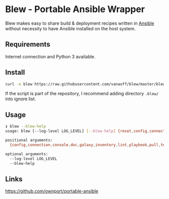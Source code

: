Blew - Portable Ansible Wrapper
===

Blew makes easy to share build & deployment recipes written in [Ansible](https://github.com/ansible/ansible) without 
necessity to have Ansible installed on the host system.

## Requirements
Internet connection and Python 3 available.

## Install
```bash
curl -o blew https://raw.githubusercontent.com/vanaoff/blew/master/blew && chmod +x blew 
```
If the script is part of the repository, I recommend adding directory `.blew/` into ignore list.

## Usage
```bash
❯ blew --blew-help
usage: blew [--log-level LOG_LEVEL] [--blew-help] {reset,config,connection,console,doc,galaxy,inventory,lint,playbook,pull,test,vault} ...

positional arguments:
  {config,connection,console,doc,galaxy,inventory,lint,playbook,pull,test,vault,reset}

optional arguments:
  --log-level LOG_LEVEL
  --blew-help
```

## Links
https://github.com/ownport/portable-ansible
